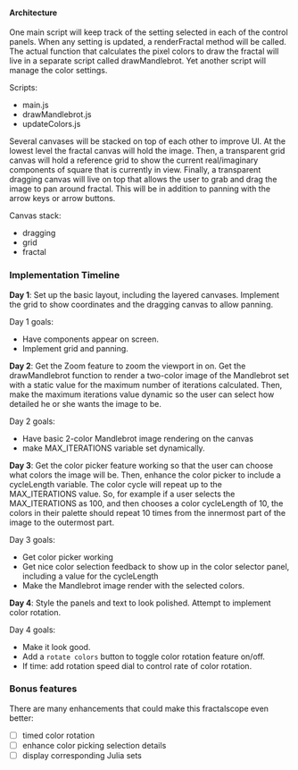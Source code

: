 #### Architecture
One main script will keep track of the setting selected in each of the
control panels. When any setting is updated, a renderFractal method will
be called. The actual function that calculates the pixel colors to draw
the fractal will live in a separate script called drawMandlebrot. Yet
another script will manage the color settings.

Scripts:
- main.js
- drawMandlebrot.js
- updateColors.js

Several canvases will be stacked on top of each other to improve UI. At
the lowest level the fractal canvas will hold the image. Then, a
transparent grid canvas will hold a reference grid to show the current
real/imaginary components of square that is currently in view. Finally,
a transparent dragging canvas will live on top that allows the user to
grab and drag the image to pan around fractal. This will be in addition
to panning with the arrow keys or arrow buttons.

Canvas stack:
- dragging
- grid
- fractal

### Implementation Timeline

**Day 1**:
Set up the basic layout, including the layered canvases.
Implement the grid to show coordinates and the dragging canvas to allow
panning.

Day 1 goals:
- Have components appear on screen.
- Implement grid and panning.

**Day 2**:
Get the Zoom feature to zoom the viewport in on. Get the drawMandlebrot
function to render a two-color image of the Mandlebrot set with a static
value for the maximum number of iterations calculated. Then, make the
maximum iterations value dynamic so the user can select how detailed
he or she wants the image to be.

Day 2 goals:
- Have basic 2-color Mandlebrot image rendering on the canvas
- make MAX_ITERATIONS variable set dynamically.

**Day 3**:
Get the color picker feature working so that the user can choose what
colors the image will be. Then, enhance the color picker to include a
cycleLength variable. The color cycle will repeat up to the MAX_ITERATIONS
value. So, for example if a user selects the MAX_ITERATIONS as 100, and
then chooses a color cycleLength of 10, the colors in their palette
should repeat 10 times from the innermost part of the image to the
outermost part.

Day 3 goals:
- Get color picker working
- Get nice color selection feedback to show up in the color selector
panel, including a value for the cycleLength
- Make the Mandlebrot image render with the selected colors.

**Day 4**:
Style the panels and text to look polished. Attempt to implement color
rotation.

Day 4 goals:
- Make it look good.
- Add a `rotate colors` button to toggle color rotation feature on/off.
- If time: add rotation speed dial to control rate of color rotation.


### Bonus features

There are many enhancements that could make this fractalscope even
better:

- [ ] timed color rotation
- [ ] enhance color picking selection details
- [ ] display corresponding Julia sets

